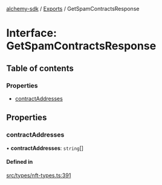 [alchemy-sdk](../README.md) / [Exports](../modules.md) / GetSpamContractsResponse

# Interface: GetSpamContractsResponse

## Table of contents

### Properties

- [contractAddresses](GetSpamContractsResponse.md#contractaddresses)

## Properties

### contractAddresses

• **contractAddresses**: `string`[]

#### Defined in

[src/types/nft-types.ts:391](https://github.com/alchemyplatform/alchemy-sdk-js/blob/ae0aa3f0/src/types/nft-types.ts#L391)
